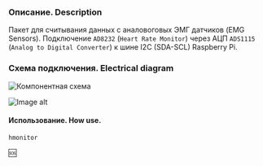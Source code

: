 ### Описание. Description  
Пакет для считывания данных с аналовоговых ЭМГ датчиков (EMG Sensors).
Подключение `AD8232` (`Heart Rate Monitor`) через АЦП `ADS1115` (`Analog to Digital Converter`) к шине I2C (SDA-SCL) Raspberry Pi. 

### Схема подключения. Electrical diagram  
![Компонентная схема](https://github.com/jon/coolproject/raw/master/image/image.png)

![Image alt](https://github.com/{blablatov}/{raspberry-ads1x15-ad8232}/raw/{master}/scheme.png)  

#### Использование. How use.    
	hmonitor  
:sos:
